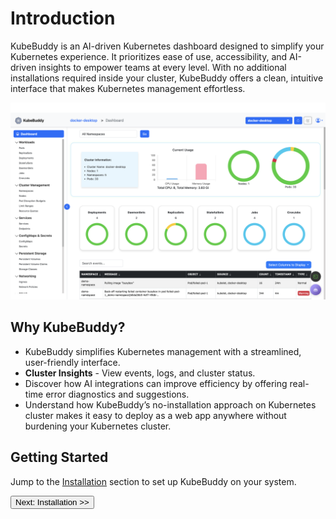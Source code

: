 # Introduction

KubeBuddy is an AI-driven Kubernetes dashboard designed to simplify your Kubernetes experience. It prioritizes ease of use, accessibility, and AI-driven insights to empower teams at every level. With no additional installations required inside your cluster, KubeBuddy offers a clean, intuitive interface that makes Kubernetes management effortless.

![KubeBuddy Dashboard](../../images/dashboard.png)

## Why KubeBuddy?

- KubeBuddy simplifies Kubernetes management with a streamlined, user-friendly interface.
- **Cluster Insights** - View events, logs, and cluster status.
- Discover how AI integrations can improve efficiency by offering real-time error diagnostics and suggestions.
- Understand how KubeBuddy’s no-installation approach on Kubernetes cluster makes it easy to deploy as a web app anywhere without burdening your Kubernetes cluster.

## Getting Started

Jump to the [Installation](#installation) section to set up KubeBuddy on your system.

<a href="#installation">
  <button class="btn btn-primary btn-sm">Next: Installation >> </button>
</a>